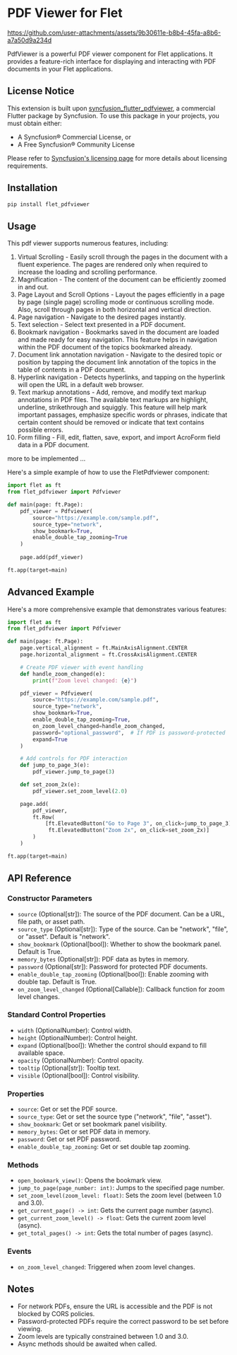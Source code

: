 # PDF Viewer for Flet

https://github.com/user-attachments/assets/9b30611e-b8b4-45fa-a8b6-a7a50d9a234d

PdfViewer is a powerful PDF viewer component for Flet applications. It provides a feature-rich interface for displaying and interacting with PDF documents in your Flet applications.

## License Notice
This extension is built upon [syncfusion_flutter_pdfviewer](https://pub.dev/packages/syncfusion_flutter_pdfviewer), a commercial Flutter package by Syncfusion. To use this package in your projects, you must obtain either:
- A Syncfusion® Commercial License, or
- A Free Syncfusion® Community License

Please refer to [Syncfusion's licensing page](https://github.com/syncfusion/flutter-examples/blob/a73a7042c8361ceb2dffb2bcc80e74aaecc9e2d5/LICENSE) for more details about licensing requirements.

## Installation

```bash
pip install flet_pdfviewer
```

## Usage

This pdf viewer supports numerous features, including:
1. Virtual Scrolling - Easily scroll through the pages in the document with a fluent experience. The pages are rendered only when required to increase the loading and scrolling performance.
2. Magnification - The content of the document can be efficiently zoomed in and out.
3. Page Layout and Scroll Options - Layout the pages efficiently in a page by page (single page) scrolling mode or continuous scrolling mode. Also, scroll through pages in both horizontal and vertical direction.
4. Page navigation - Navigate to the desired pages instantly.
5. Text selection - Select text presented in a PDF document.
6. Bookmark navigation - Bookmarks saved in the document are loaded and made ready for easy navigation. This feature helps in navigation within the PDF document of the topics bookmarked already.
7. Document link annotation navigation - Navigate to the desired topic or position by tapping the document link annotation of the topics in the table of contents in a PDF document.
8. Hyperlink navigation - Detects hyperlinks, and tapping on the hyperlink will open the URL in a default web browser.
9. Text markup annotations - Add, remove, and modify text markup annotations in PDF files. The available text markups are highlight, underline, strikethrough and squiggly. This feature will help mark important passages, emphasize specific words or phrases, indicate that certain content should be removed or indicate that text contains possible errors.
10. Form filling - Fill, edit, flatten, save, export, and import AcroForm field data in a PDF document.

more to be implemented ...

Here's a simple example of how to use the FletPdfviewer component:

```python
import flet as ft
from flet_pdfviewer import Pdfviewer

def main(page: ft.Page):
    pdf_viewer = Pdfviewer(
        source="https://example.com/sample.pdf",
        source_type="network",
        show_bookmark=True,
        enable_double_tap_zooming=True
    )
    
    page.add(pdf_viewer)

ft.app(target=main)
```

## Advanced Example

Here's a more comprehensive example that demonstrates various features:

```python
import flet as ft
from flet_pdfviewer import Pdfviewer

def main(page: ft.Page):
    page.vertical_alignment = ft.MainAxisAlignment.CENTER
    page.horizontal_alignment = ft.CrossAxisAlignment.CENTER

    # Create PDF viewer with event handling
    def handle_zoom_changed(e):
        print(f"Zoom level changed: {e}")

    pdf_viewer = Pdfviewer(
        source="https://example.com/sample.pdf",
        source_type="network",
        show_bookmark=True,
        enable_double_tap_zooming=True,
        on_zoom_level_changed=handle_zoom_changed,
        password="optional_password",  # If PDF is password-protected
        expand=True
    )

    # Add controls for PDF interaction
    def jump_to_page_3(e):
        pdf_viewer.jump_to_page(3)

    def set_zoom_2x(e):
        pdf_viewer.set_zoom_level(2.0)

    page.add(
        pdf_viewer,
        ft.Row(
            [ft.ElevatedButton("Go to Page 3", on_click=jump_to_page_3),
             ft.ElevatedButton("Zoom 2x", on_click=set_zoom_2x)]
        )
    )

ft.app(target=main)
```

## API Reference

### Constructor Parameters

- `source` (Optional[str]): The source of the PDF document. Can be a URL, file path, or asset path.
- `source_type` (Optional[str]): Type of the source. Can be "network", "file", or "asset". Default is "network".
- `show_bookmark` (Optional[bool]): Whether to show the bookmark panel. Default is True.
- `memory_bytes` (Optional[str]): PDF data as bytes in memory.
- `password` (Optional[str]): Password for protected PDF documents.
- `enable_double_tap_zooming` (Optional[bool]): Enable zooming with double tap. Default is True.
- `on_zoom_level_changed` (Optional[Callable]): Callback function for zoom level changes.

### Standard Control Properties

- `width` (OptionalNumber): Control width.
- `height` (OptionalNumber): Control height.
- `expand` (Optional[bool]): Whether the control should expand to fill available space.
- `opacity` (OptionalNumber): Control opacity.
- `tooltip` (Optional[str]): Tooltip text.
- `visible` (Optional[bool]): Control visibility.

### Properties

- `source`: Get or set the PDF source.
- `source_type`: Get or set the source type ("network", "file", "asset").
- `show_bookmark`: Get or set bookmark panel visibility.
- `memory_bytes`: Get or set PDF data in memory.
- `password`: Get or set PDF password.
- `enable_double_tap_zooming`: Get or set double tap zooming.

### Methods

- `open_bookmark_view()`: Opens the bookmark view.
- `jump_to_page(page_number: int)`: Jumps to the specified page number.
- `set_zoom_level(zoom_level: float)`: Sets the zoom level (between 1.0 and 3.0).
- `get_current_page() -> int`: Gets the current page number (async).
- `get_current_zoom_level() -> float`: Gets the current zoom level (async).
- `get_total_pages() -> int`: Gets the total number of pages (async).

### Events

- `on_zoom_level_changed`: Triggered when zoom level changes.

## Notes

- For network PDFs, ensure the URL is accessible and the PDF is not blocked by CORS policies.
- Password-protected PDFs require the correct password to be set before viewing.
- Zoom levels are typically constrained between 1.0 and 3.0.
- Async methods should be awaited when called.


